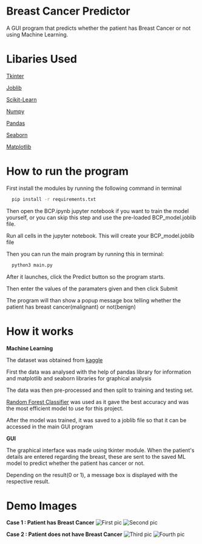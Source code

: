 
# Breast Cancer Predictor

A GUI program that predicts whether the patient has Breast Cancer or not using Machine Learning. 

# Libaries Used
[Tkinter](https://docs.python.org/3/library/tkinter.html)

[Joblib](https://joblib.readthedocs.io/en/latest/)

[Scikit-Learn](https://scikit-learn.org/)

[Numpy](https://numpy.org/doc/stable/)

[Pandas](https://pandas.pydata.org/pandas-docs/stable/)

[Seaborn](https://seaborn.pydata.org/)

[Matplotlib](https://matplotlib.org/stable/index.html)








# How to run the program

First install the modules by running the following command in terminal

```bash
  pip install -r requirements.txt
```

Then open the BCP.ipynb jupyter notebook if you want to train the model yourself, or you can skip this step and use the pre-loaded BCP_model.joblib file.

Run all cells in the jupyter notebook. This will create your BCP_model.joblib file

Then you can run the main program by running this in terminal:


```bash
  python3 main.py
```
After it launches, click the Predict button so the program starts.

Then enter the values of the paramaters given and then click Submit

The program will than show a popup message box telling whether the patient has breast cancer(malignant) or not(benign)





# How it works

**Machine Learning**

The dataset was obtained from [kaggle](https://www.kaggle.com/datasets/uciml/breast-cancer-wisconsin-data?resource=download)

First the data was analysed with the help of pandas library for information and matplotlib and seaborn libraries for graphical analysis

The data was then pre-processed and then split to training and testing set.

[Random Forest Classifier](https://scikit-learn.org/stable/modules/generated/sklearn.ensemble.RandomForestClassifier.html)
was used as it gave the best accuracy and was the most efficient model to use
for this project. 

After the model was trained, it was saved to a joblib file so that it can be accessed in the main GUI program


**GUI**

The graphical interface was made using tkinter module. When the patient's details are entered
regarding the breast, these are sent to the saved ML model to predict whether the patient has cancer or not.

Depending on the result(0 or 1), a message box is displayed with the respective result.
# Demo Images

**Case 1 : Patient has Breast Cancer**
![First pic](https://ibb.co/8r6yR63)
![Second pic](https://ibb.co/hD14tTt)

**Case 2 : Patient does not have Breast Cancer**
![Third pic](https://ibb.co/Z8CBfw3)
![Fourth pic](https://ibb.co/F0DFL6w)


